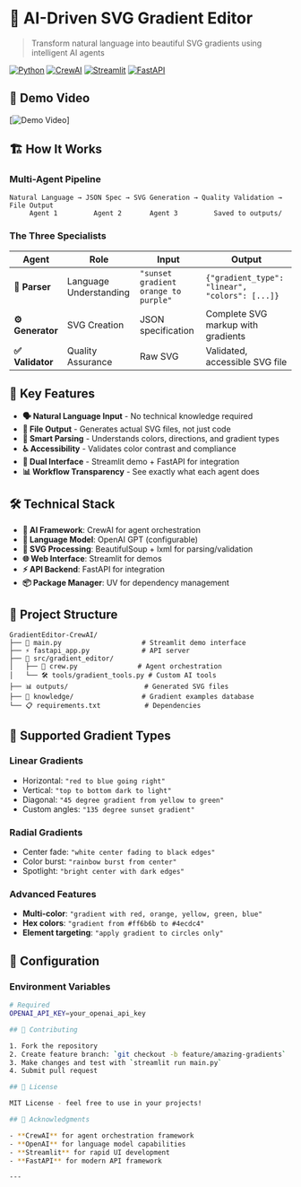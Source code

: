 # 🎨 AI-Driven SVG Gradient Editor

> Transform natural language into beautiful SVG gradients using intelligent AI agents

[![Python](https://img.shields.io/badge/Python-3.9+-blue.svg)](https://python.org)
[![CrewAI](https://img.shields.io/badge/CrewAI-Latest-green.svg)](https://crewai.com)
[![Streamlit](https://img.shields.io/badge/Streamlit-Demo-red.svg)](https://streamlit.io)
[![FastAPI](https://img.shields.io/badge/FastAPI-Backend-teal.svg)](https://fastapi.tiangolo.com)

## 🎥 Demo Video

[![Demo Video](https://github.com/user-attachments/assets/14377b4d-b9b7-4182-bfd6-87deb228a6c5)]


## 🏗️ How It Works

### Multi-Agent Pipeline
```
Natural Language → JSON Spec → SVG Generation → Quality Validation → File Output
     Agent 1         Agent 2       Agent 3         Saved to outputs/
```

### The Three Specialists

| Agent | Role | Input | Output |
|-------|------|-------|--------|
| **🧠 Parser** | Language Understanding | `"sunset gradient orange to purple"` | `{"gradient_type": "linear", "colors": [...]}` |
| **⚙️ Generator** | SVG Creation | JSON specification | Complete SVG markup with gradients |
| **✅ Validator** | Quality Assurance | Raw SVG | Validated, accessible SVG file |

## 🎯 Key Features

- **🗣️ Natural Language Input** - No technical knowledge required
- **📁 File Output** - Generates actual SVG files, not just code
- **🎨 Smart Parsing** - Understands colors, directions, and gradient types
- **♿ Accessibility** - Validates color contrast and compliance
- **🔧 Dual Interface** - Streamlit demo + FastAPI for integration
- **📊 Workflow Transparency** - See exactly what each agent does

## 🛠️ Technical Stack

- **🤖 AI Framework**: CrewAI for agent orchestration
- **🧠 Language Model**: OpenAI GPT (configurable)
- **🎨 SVG Processing**: BeautifulSoup + lxml for parsing/validation
- **🌐 Web Interface**: Streamlit for demos
- **⚡ API Backend**: FastAPI for integration
- **📦 Package Manager**: UV for dependency management

## 📂 Project Structure

```
GradientEditor-CrewAI/
├── 🎯 main.py                    # Streamlit demo interface
├── ⚡ fastapi_app.py             # API server
├── 📁 src/gradient_editor/
│   ├── 🤖 crew.py               # Agent orchestration
│   └── 🛠️ tools/gradient_tools.py # Custom AI tools
├── 📊 outputs/                   # Generated SVG files
├── 🧠 knowledge/                 # Gradient examples database
└── 📋 requirements.txt           # Dependencies
```

## 🎨 Supported Gradient Types

### Linear Gradients
- Horizontal: `"red to blue going right"`
- Vertical: `"top to bottom dark to light"`
- Diagonal: `"45 degree gradient from yellow to green"`
- Custom angles: `"135 degree sunset gradient"`

### Radial Gradients
- Center fade: `"white center fading to black edges"`
- Color burst: `"rainbow burst from center"`
- Spotlight: `"bright center with dark edges"`

### Advanced Features
- **Multi-color**: `"gradient with red, orange, yellow, green, blue"`
- **Hex colors**: `"gradient from #ff6b6b to #4ecdc4"`
- **Element targeting**: `"apply gradient to circles only"`

## 🔧 Configuration

### Environment Variables
```bash
# Required
OPENAI_API_KEY=your_openai_api_key

## 🤝 Contributing

1. Fork the repository
2. Create feature branch: `git checkout -b feature/amazing-gradients`
3. Make changes and test with `streamlit run main.py`
4. Submit pull request

## 📄 License

MIT License - feel free to use in your projects!

## 🙏 Acknowledgments

- **CrewAI** for agent orchestration framework
- **OpenAI** for language model capabilities
- **Streamlit** for rapid UI development
- **FastAPI** for modern API framework

---
